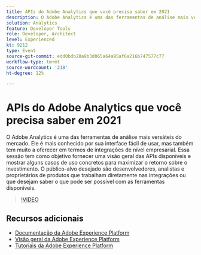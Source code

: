 ```yaml
---
title: APIs do Adobe Analytics que você precisa saber em 2021
description: O Adobe Analytics é uma das ferramentas de análise mais versáteis do mercado. Ele é mais conhecido por sua interface fácil de usar, mas também tem muito a oferecer em termos de integrações de nível empresarial. Essa sessão tem como objetivo fornecer uma visão geral das APIs disponíveis e mostrar alguns casos de uso concretos para maximizar o retorno sobre o investimento. O público-alvo desejado são desenvolvedores, analistas e proprietários de produtos que trabalham diretamente nas integrações ou que desejam saber o que pode ser possível com as ferramentas disponíveis.
solution: Analytics
feature: Developer Tools
role: Developer, Architect
level: Experienced
kt: 9212
type: Event
source-git-commit: edd0bdb28a9b3d065a64a95af6a216b747577c77
workflow-type: tm+mt
source-wordcount: '218'
ht-degree: 12%

---
```


# APIs do Adobe Analytics que você precisa saber em 2021

O Adobe Analytics é uma das ferramentas de análise mais versáteis do mercado. Ele é mais conhecido por sua interface fácil de usar, mas também tem muito a oferecer em termos de integrações de nível empresarial. Essa sessão tem como objetivo fornecer uma visão geral das APIs disponíveis e mostrar alguns casos de uso concretos para maximizar o retorno sobre o investimento. O público-alvo desejado são desenvolvedores, analistas e proprietários de produtos que trabalham diretamente nas integrações ou que desejam saber o que pode ser possível com as ferramentas disponíveis.

>[!VIDEO](https://video.tv.adobe.com/v/337576/?quality=12&learn=on&hidetitle=true)

## Recursos adicionais

- [Documentação da Adobe Experience Platform](https://experienceleague.adobe.com/docs/experience-platform.html)
- [Visão geral da Adobe Experience Platform](https://experienceleague.adobe.com/docs/experience-platform/landing/home.html?lang=pt-BR)
- [Tutoriais da Adobe Experience Platform](https://experienceleague.adobe.com/docs/platform-learn/tutorials/overview.html?lang=pt-BR)
